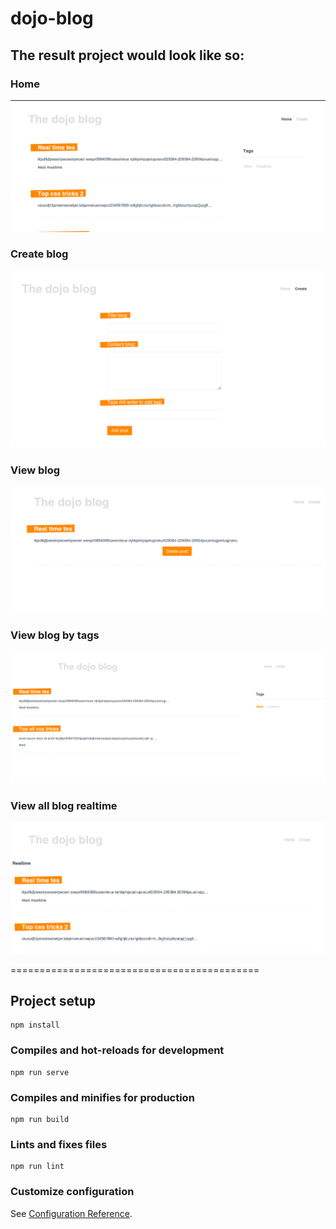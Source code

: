 # dojo-blog

## The result project would look like so:

### Home
![Home blog](src/assets/blogHome.png)

### Create blog
![Create blog](src/assets/blogcreate.png)

### View blog
![Details blog](src/assets/blogdetails.png)

### View blog by tags
![Tags blog](src/assets/blogtags.png)

### View all blog realtime
![Home blog](src/assets/blogrealtime.png)

===========================================

## Project setup
```
npm install
```

### Compiles and hot-reloads for development
```
npm run serve
```

### Compiles and minifies for production
```
npm run build
```

### Lints and fixes files
```
npm run lint
```

### Customize configuration
See [Configuration Reference](https://cli.vuejs.org/config/).
